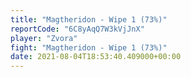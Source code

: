 ```yaml
---
title: "Magtheridon - Wipe 1 (73%)"
reportCode: "6C8yAqQ7W3kVjJnX"
player: "Zvora"
fight: "Magtheridon - Wipe 1 (73%)"
date: 2021-08-04T18:53:40.409000+00:00
---
```

